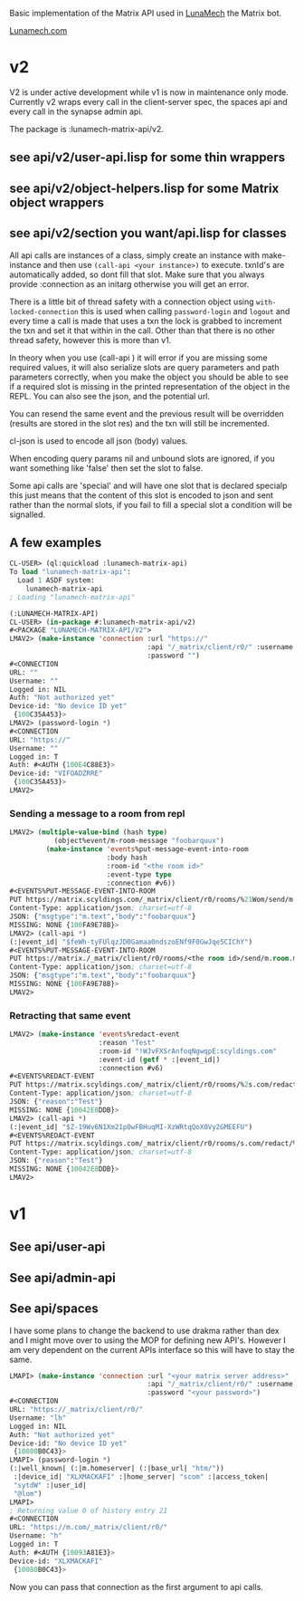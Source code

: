 Basic implementation of the Matrix API used in [LunaMech](https://github.com/K1D77A/LunaMech) the Matrix bot.

[Lunamech.com](https://lunamech.com)

# v2
V2 is under active development while v1 is now in maintenance only mode.
Currently v2 wraps every call in the client-server spec, the spaces api and every call in the synapse admin api.

The package is :lunamech-matrix-api/v2.
## see api/v2/user-api.lisp for some thin wrappers
## see api/v2/object-helpers.lisp for some Matrix object wrappers

## see api/v2/section you want/api.lisp for classes

All api calls are instances of a class, simply create an instance with make-instance 
and then use `(call-api <your instance>)` to execute. 
txnId's are automatically added, so dont fill that slot. Make sure that you always provide :connection as an initarg otherwise you will get an error. 

There is a little bit of thread safety with a connection object using `with-locked-connection` this is used when calling `password-login` and `logout` and every time a call is made that
uses a txn the lock is grabbed to increment the txn and set it that within in the call.
Other than that there is no other thread safety, however this is more than v1.

In theory when you use (call-api <obj>) it will error if you are missing some required values, it will also serialize slots are query parameters and path parameters correctly, 
when you make the object you should be able to see if a required slot is missing in the 
printed representation of the object in the REPL. You can also see the json, and the 
potential url.

You can resend the same event and the previous result will be overridden (results are stored in the slot res) and the txn will still be incremented.

cl-json is used to encode all json (body) values. 

When encoding query params nil and unbound slots are ignored, if you want something like 'false' then set the slot to false. 

Some api calls are 'special' and will have one slot that is declared specialp this just means that the content of this slot is encoded to json and sent rather than the normal slots, if you fail to fill a special slot a condition will be signalled.

## A few examples
```lisp
CL-USER> (ql:quickload :lunamech-matrix-api)
To load "lunamech-matrix-api":
  Load 1 ASDF system:
    lunamech-matrix-api
; Loading "lunamech-matrix-api"

(:LUNAMECH-MATRIX-API)
CL-USER> (in-package #:lunamech-matrix-api/v2)
#<PACKAGE "LUNAMECH-MATRIX-API/V2">
LMAV2> (make-instance 'connection :url "https://"
                                  :api "/_matrix/client/r0/" :username ""
                                  :password "")
#<CONNECTION 
URL: ""
Username: ""
Logged in: NIL
Auth: "Not authorized yet"
Device-id: "No device ID yet"
 {100C35A453}>
LMAV2> (password-login *)
#<CONNECTION 
URL: "https://"
Username: ""
Logged in: T
Auth: #<AUTH {100E4C88E3}>
Device-id: "VIFOADZRRE"
 {100C35A453}>
LMAV2> 

```

### Sending a message to a room from repl 

```lisp
LMAV2> (multiple-value-bind (hash type)
           (object%event/m-room-message "foobarquux")
         (make-instance 'events%put-message-event-into-room
                        :body hash
                        :room-id "<the room id>"
                        :event-type type
                        :connection #v6))
#<EVENTS%PUT-MESSAGE-EVENT-INTO-ROOM 
PUT https://matrix.scyldings.com/_matrix/client/r0/rooms/%21Wom/send/m.room.message/0
Content-Type: application/json; charset=utf-8
JSON: {"msgtype":"m.text","body":"foobarquux"}
MISSING: NONE {100FA9E78B}>
LMAV2> (call-api *)
(:|event_id| "$feWh-tyFUlqzJD0Gamaa0ndszoENf9F0GwJqe5CIChY")
#<EVENTS%PUT-MESSAGE-EVENT-INTO-ROOM 
PUT https://matrix./_matrix/client/r0/rooms/<the room id>/send/m.room.message/1
Content-Type: application/json; charset=utf-8
JSON: {"msgtype":"m.text","body":"foobarquux"}
MISSING: NONE {100FA9E78B}>
LMAV2> 
```

### Retracting that same event

```lisp
LMAV2> (make-instance 'events%redact-event
                      :reason "Test"
                      :room-id "!WJvFXSrAnfoqNgwqpE:scyldings.com"
                      :event-id (getf * :|event_id|)
                      :connection #v6)
#<EVENTS%REDACT-EVENT 
PUT https://matrix.scyldings.com/_matrix/client/r0/rooms/%2s.com/redact/%24feWh-tyFUlqzJD0Gamaa0ndszoENf9F0GwJqe5CIChY/1
Content-Type: application/json; charset=utf-8
JSON: {"reason":"Test"}
MISSING: NONE {10042E8DDB}>
LMAV2> (call-api *)
(:|event_id| "$Z-19Wv6N1Xm21p0wFBHuqMI-XzWRtqQoX0Vy2GMEEFU")
#<EVENTS%REDACT-EVENT 
PUT https://matrix.scyldings.com/_matrix/client/r0/rooms/s.com/redact/%24feWh-tyFUlqzJD0Gamaa0ndszoENf9F0GwJqe5CIChY/2
Content-Type: application/json; charset=utf-8
JSON: {"reason":"Test"}
MISSING: NONE {10042E8DDB}>
LMAV2> 
```

# v1
## See api/user-api 
## See api/admin-api
## See api/spaces

I have some plans to change the backend to use drakma rather than dex and I might move over to using the MOP for defining new API's. However I am very dependent on the current APIs interface so this will have to stay the same. 

```lisp
LMAPI> (make-instance 'connection :url "<your matrix server address>"
                                  :api "/_matrix/client/r0/" :username "<your username>"
                                  :password "<your password>")
#<CONNECTION 
URL: "https://_matrix/client/r0/"
Username: "lh"
Logged in: NIL
Auth: "Not authorized yet"
Device-id: "No device ID yet"
 {10080B0C43}>
LMAPI> (password-login *)
(:|well_known| (:|m.homeserver| (:|base_url| "htm/"))
 :|device_id| "XLXMACKAFI" :|home_server| "scom" :|access_token|
 "sytdW" :|user_id|
 "@lom")
LMAPI> 
; Returning value 0 of history entry 21
#<CONNECTION 
URL: "https://m.com/_matrix/client/r0/"
Username: "h"
Logged in: T
Auth: #<AUTH {10093A81E3}>
Device-id: "XLXMACKAFI"
 {10080B0C43}>
 ```
Now you can pass that connection as the first argument to api calls.
